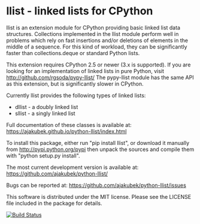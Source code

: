 llist - linked lists for CPython
================================

llist is an extension module for CPython providing basic linked list
data structures.
Collections implemented in the llist module perform well in problems
which rely on fast insertions and/or deletions of elements in
the middle of a sequence.
For this kind of workload, they can be significantly faster than
collections.deque or standard Python lists.

This extension requires CPython 2.5 or newer (3.x is supported).
If you are looking for an implementation of linked lists in pure Python,
visit http://github.com/rgsoda/pypy-llist/
The pypy-llist module has the same API as this extension, but is
significantly slower in CPython.

Currently llist provides the following types of linked lists:
 - dllist - a doubly linked list
 - sllist - a singly linked list

Full documentation of these classes is available at:
https://ajakubek.github.io/python-llist/index.html

To install this package, either run "pip install llist",
or download it manually from http://pypi.python.org/pypi
then unpack the sources and compile them with "python setup.py install".

The most current development version is available at:
https://github.com/ajakubek/python-llist/

Bugs can be reported at:
https://github.com/ajakubek/python-llist/issues

This software is distributed under the MIT license.
Please see the LICENSE file included in the package for details.

[![Build Status](https://travis-ci.org/ajakubek/python-llist.svg?branch=master)](https://travis-ci.org/ajakubek/python-llist)
